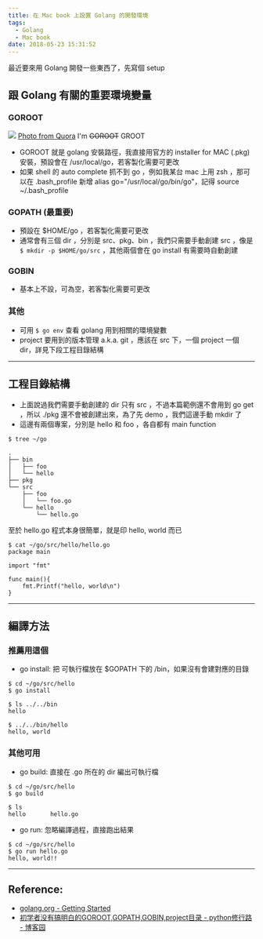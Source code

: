 ```yaml
---
title: 在 Mac book 上設置 Golang 的開發環境
tags:
  - Golang
  - Mac book
date: 2018-05-23 15:31:52
---
```



最近要來用 Golang 開發一些東西了，先寫個 setup

## 跟 Golang 有關的重要環境變量

### GOROOT

![](https://qph.fs.quoracdn.net/main-qimg-9226c86887a176e77eb32e4db96f628e)
[Photo from Quora](https://www.quora.com/What-was-the-significance-of-Groot-saying-We-are-Groot-near-the-end-of-the-movie-when-all-through-he-is-only-capable-of-saying-I-am-Groot) I'm ~~GOROOT~~ GROOT

- GOROOT 就是 golang 安裝路徑，我直接用官方的 installer for MAC (.pkg) 安裝，預設會在 /usr/local/go，若客製化需要可更改
- 如果 shell 的 auto complete 抓不到 go ，例如我某台 mac 上用 zsh ，那可以在 .bash_profile 新增 alias go="/usr/local/go/bin/go"，記得 source ~/.bash_profile

### GOPATH (最重要)
- 預設在 $HOME/go ，若客製化需要可更改
- 通常會有三個 dir ，分別是 src、pkg、bin ，我們只需要手動創建 src ，像是 `$ mkdir -p $HOME/go/src` ，其他兩個會在 go install 有需要時自動創建

### GOBIN
- 基本上不設，可為空，若客製化需要可更改

### 其他
- 可用 `$ go env` 查看 golang 用到相關的環境變數
- project 要用到的版本管理 a.k.a. git ，應該在 src 下，一個 project 一個 dir，詳見下段工程目錄結構

---

## 工程目錄結構

- 上面說過我們需要手動創建的 dir 只有 src ，不過本篇範例還不會用到 go get ，所以 ./pkg 還不會被創建出來，為了先 demo ，我們這邊手動 mkdir 了
- 這邊有兩個專案，分別是 hello 和 foo ，各自都有 main function

```
$ tree ~/go

.
├── bin
│   ├── foo
│   └── hello
├── pkg
└── src
    ├── foo
    │   └── foo.go
    └── hello
        └── hello.go
```

至於 hello.go 程式本身很簡單，就是印 hello, world 而已
```
$ cat ~/go/src/hello/hello.go 
package main

import "fmt"

func main(){
	fmt.Printf("hello, world\n")
}
```

---

## 編譯方法

### 推薦用這個

- go install: 把 可執行檔放在 $GOPATH 下的 /bin，如果沒有會建對應的目錄
```
$ cd ~/go/src/hello
$ go install

$ ls ../../bin
hello

$ ../../bin/hello 
hello, world
```

### 其他可用

- go build: 直接在 .go 所在的 dir 編出可執行檔
```
$ cd ~/go/src/hello
$ go build

$ ls
hello		hello.go
```

- go run: 忽略編譯過程，直接跑出結果
```
$ cd ~/go/src/hello
$ go run hello.go
hello, world!!
```

---

## Reference:
- [golang.org - Getting Started](https://golang.org/doc/install) 
- [初学者没有搞明白的GOROOT,GOPATH,GOBIN,project目录 - python修行路 - 博客园](https://www.cnblogs.com/zhaof/p/7906722.html)
